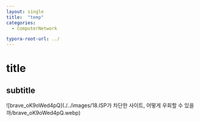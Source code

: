 ```yaml
---
layout: single
title:  "temp"
categories: 
  - ComputerNetwork

typora-root-url: ../
---
```








# title



## subtitle



![brave_oK9oWed4pQ](./../images/18.ISP가 차단한 사이트, 어떻게 우회할 수 있을까/brave_oK9oWed4pQ.webp)





